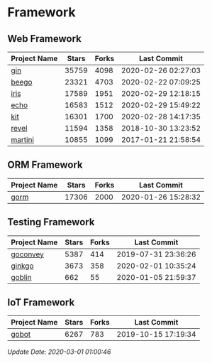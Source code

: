 # Framework

## Web Framework

| Project Name | Stars | Forks | Last Commit |
| ------------ | ----- | ----- | ----------- |
| [gin](https://github.com/gin-gonic/gin) | 35759 | 4098 | 2020-02-26 02:27:03 |
| [beego](https://github.com/astaxie/beego) | 23321 | 4703 | 2020-02-22 07:09:25 |
| [iris](https://github.com/kataras/iris) | 17589 | 1951 | 2020-02-29 12:18:15 |
| [echo](https://github.com/labstack/echo) | 16583 | 1512 | 2020-02-29 15:49:22 |
| [kit](https://github.com/go-kit/kit) | 16301 | 1700 | 2020-02-28 14:17:35 |
| [revel](https://github.com/revel/revel) | 11594 | 1358 | 2018-10-30 13:23:52 |
| [martini](https://github.com/go-martini/martini) | 10855 | 1099 | 2017-01-21 21:58:54 |

## ORM Framework

| Project Name | Stars | Forks | Last Commit |
| ------------ | ----- | ----- | ----------- |
| [gorm](https://github.com/jinzhu/gorm) | 17306 | 2000 | 2020-01-26 15:28:32 |

## Testing Framework

| Project Name | Stars | Forks | Last Commit |
| ------------ | ----- | ----- | ----------- |
| [goconvey](https://github.com/smartystreets/goconvey) | 5387 | 414 | 2019-07-31 23:36:26 |
| [ginkgo](https://github.com/onsi/ginkgo) | 3673 | 358 | 2020-02-01 10:35:24 |
| [goblin](https://github.com/franela/goblin) | 662 | 55 | 2020-01-05 21:59:37 |

## IoT Framework

| Project Name | Stars | Forks | Last Commit |
| ------------ | ----- | ----- | ----------- |
| [gobot](https://github.com/hybridgroup/gobot) | 6267 | 783 | 2019-10-15 17:19:34 |

*Update Date: 2020-03-01 01:00:46*